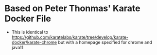 # Based on Peter Thonmas' Karate Docker File

- This is identical to https://github.com/karatelabs/karate/tree/develop/karate-docker/karate-chrome but with a homepage specified for chrome and java11
